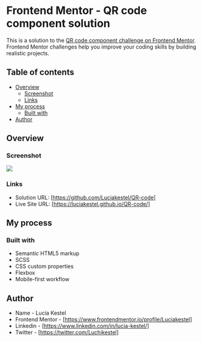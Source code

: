 # Frontend Mentor - QR code component solution

This is a solution to the [QR code component challenge on Frontend Mentor](https://www.frontendmentor.io/challenges/qr-code-component-iux_sIO_H). Frontend Mentor challenges help you improve your coding skills by building realistic projects.

## Table of contents

- [Overview](#overview)
  - [Screenshot](#screenshot)
  - [Links](#links)
- [My process](#my-process)
  - [Built with](#built-with)
- [Author](#author)

## Overview

### Screenshot

![](../QR-code/src/images/screenshot.jpg)

### Links

- Solution URL: [https://github.com/Luciakestel/QR-code]
- Live Site URL: [https://luciakestel.github.io/QR-code/]

## My process

### Built with

- Semantic HTML5 markup
- SCSS
- CSS custom properties
- Flexbox
- Mobile-first workflow

## Author

- Name - Lucía Kestel
- Frontend Mentor - [https://www.frontendmentor.io/profile/Luciakestel]
- Linkedin - [https://www.linkedin.com/in/lucia-kestel/]
- Twitter - [https://twitter.com/Luchikestel]
